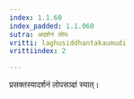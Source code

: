 ```yaml
---
index: 1.1.60
index_padded: 1.1.060
sutra: अदर्शनं लोपः
vritti: laghusiddhantakaumudi
vrittiindex: 2

---
```

प्रसक्तस्यादर्शनं लोपसञ्ज्ञं स्यात्।